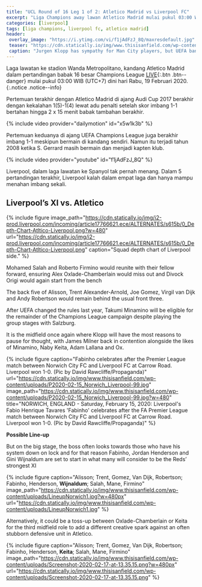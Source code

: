 ```yaml
---
title: "UCL Round of 16 Leg 1 of 2: Atletico Madrid vs Liverpool FC"
excerpt: "Liga Champions away lawan Atletico Madrid mulai pukul 03:00 WIB (UTC+7) dini hari Rabu, 19 Februari 2020 di Wanda Metropolitano"
categories: [liverpool]
tags: [liga champions, liverpool fc, atletico madrid]
header:
 overlay_image: "https://i.ytimg.com/vi/f1jAdFzJ_8Q/maxresdefault.jpg"
 teaser: "https://cdn.statically.io/img/www.thisisanfield.com/wp-content/uploads/2019-01-03-224-Man_City_Liverpool-e1549030516601.jpg?w=480px"
 caption: "Jurgen Klopp has sympathy for Man City players, but UEFA ban is _obviously serious_"
---
```


Laga lawatan ke stadion Wanda Metropolitano, kandang Atletico Madrid dalam pertandingan babak 16 besar Champions League [LIVE](#match){:.btn .btn--danger} mulai pukul 03:00 WIB (UTC+7) dini hari Rabu, 19 Februari 2020.
{:.notice .notice--info}

Pertemuan terakhir dengan Atletico Madrid di ajang Audi Cup 2017 berakhir dengan kekalahan 1(5)-1(4) lewat adu penalti setelah skor imbang 1-1 bertahan hingga 2 x 15 menit babak tambahan berakhir.

{% include video provider="dailymotion" id="x5w1k3b" %}

Pertemuan keduanya di ajang UEFA Champions League juga berakhir imbang 1-1 meskipun bermain di kandang sendiri. Namun itu terjadi tahun 2008 ketika S. Gerrard masih bermain dan menjadi kapten klub.

{% include video provider="youtube" id="f1jAdFzJ_8Q" %}

Liverpool, dalam laga lawatan ke Spanyol tak pernah menang. Dalam 5 pertandingan terakhir, Liverpool kalah dalam empat laga dan hanya mampu menahan imbang sekali.

## Liverpool’s XI vs. Atletico

{% include figure image_path="https://cdn.statically.io/img/i2-prod.liverpool.com/incoming/article17766621.ece/ALTERNATES/s615b/0_Depth-Chart-Atltico-Liverpool.png?w=480" url="https://cdn.statically.io/img/i2-prod.liverpool.com/incoming/article17766621.ece/ALTERNATES/s615b/0_Depth-Chart-Atltico-Liverpool.png" caption="Squad depth chart of Liverpool side." %}

Mohamed Salah and Roberto Firmino would reunite with their fellow forward, ensuring Alex Oxlade-Chamberlain would miss out and Divock Origi would again start from the bench

The back five of Alisson, Trent Alexander-Arnold, Joe Gomez, Virgil van Dijk and Andy Robertson would remain behind the usual front three.

After UEFA changed the rules last year, Takumi Minamino will be eligible for the remainder of the Champions League campaign despite playing the group stages with Salzburg.

It is the midfield once again where Klopp will have the most reasons to pause for thought, with James Milner back in contention alongside the likes of Minamino, Naby Keita, Adam Lallana and Ox.

{% include figure caption="Fabinho celebrates after the Premier League match between Norwich City FC and Liverpool FC at Carrow Road. Liverpool won 1-0. (Pic by David Rawcliffe/Propaganda)" url="https://cdn.statically.io/img/www.thisisanfield.com/wp-content/uploads/P2020-02-15_Norwich_Liverpool-99.jpg" image_path="https://cdn.statically.io/img/www.thisisanfield.com/wp-content/uploads/P2020-02-15_Norwich_Liverpool-99.jpg?w=480" title="NORWICH, ENGLAND - Saturday, February 15, 2020: Liverpool's Fabio Henrique Tavares 'Fabinho' celebrates after the FA Premier League match between Norwich City FC and Liverpool FC at Carrow Road. Liverpool won 1-0. (Pic by David Rawcliffe/Propaganda)" %}

**Possible Line-up**

But on the big stage, the boss often looks towards those who have his system down on lock and for that reason Fabinho, Jordan Henderson and Gini Wijnaldum are set to start in what many will consider to be the Reds’ strongest XI

{% include figure caption="Alisson; Trent, Gomez, Van Dijk, Robertson; Fabinho, Henderson, **Wijnaldum**; Salah, Mane, Firmino" image_path="https://cdn.statically.io/img/www.thisisanfield.com/wp-content/uploads/LineupNorwich1.jpg?w=480px" url="https://cdn.statically.io/img/www.thisisanfield.com/wp-content/uploads/LineupNorwich1.jpg" %}

Alternatively, it could be a toss-up between Oxlade-Chamberlain or Keita for the third midfield role to add a different creative spark against an often stubborn defensive unit in Atletico.

{% include figure caption="Alisson; Trent, Gomez, Van Dijk, Robertson; Fabinho, Henderson, **Keita**; Salah, Mane, Firmino" image_path="https://cdn.statically.io/img/www.thisisanfield.com/wp-content/uploads/Screenshot-2020-02-17-at-13.35.15.png?w=480px" url="https://cdn.statically.io/img/www.thisisanfield.com/wp-content/uploads/Screenshot-2020-02-17-at-13.35.15.png" %}
